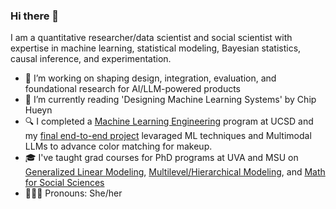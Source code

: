 ### Hi there 👋

I am a quantitative researcher/data scientist and social scientist with expertise in machine learning, statistical modeling, Bayesian statistics, causal inference, and experimentation.

- 🔭 I’m working on shaping design, integration, evaluation, and foundational research for AI/LLM-powered products
- 🌱 I’m currently reading 'Designing Machine Learning Systems' by Chip Hueyn
- 🔍 I completed a [Machine Learning Engineering](https://github.com/ConstanzaSchibber/mec-mini-projects) program at UCSD and my [final end-to-end project](https://github.com/ConstanzaSchibber/capstone_colors/blob/main/README.md) levaraged ML techniques and Multimodal LLMs to advance color matching for makeup. 
- 🎓 I've taught grad courses for PhD programs at UVA and MSU on [Generalized Linear Modeling](https://github.com/ConstanzaSchibber/Generalized-Linear-Models), [Multilevel/Hierarchical Modeling](https://github.com/ConstanzaSchibber/Teaching-MultilevelModeling), and [Math for Social Sciences](https://github.com/ConstanzaSchibber/Math-For-SocialScience)
- 👩🏻‍🔧 Pronouns: She/her
<!--
**ConstanzaSchibber/ConstanzaSchibber** is a ✨ _special_ ✨ repository because its `README.md` (this file) appears on your GitHub profile.

Here are some ideas to get you started:

- 🔭 I’m currently working on ...
- 🌱 I’m currently learning ...
- 👯 I’m looking to collaborate on ...
- 🤔 I’m looking for help with ...
- 💬 Ask me about ...
- 📫 How to reach me: ...
- 😄 Pronouns: ...
- ⚡ Fun fact: ...
-->
